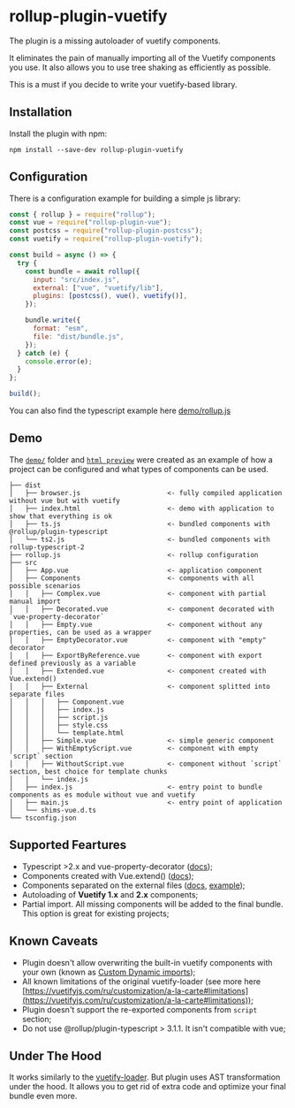 # rollup-plugin-vuetify

The plugin is a missing autoloader of vuetify components.

It eliminates the pain of manually importing all of the Vuetify components you use. It also allows you to use tree shaking as efficiently as possible.

This is a must if you decide to write your vuetify-based library.

## Installation

Install the plugin with npm:

```shell
npm install --save-dev rollup-plugin-vuetify
```

## Configuration

There is a configuration example for building a simple js library:

```javascript
const { rollup } = require("rollup");
const vue = require("rollup-plugin-vue");
const postcss = require("rollup-plugin-postcss");
const vuetify = require("rollup-plugin-vuetify");

const build = async () => {
  try {
    const bundle = await rollup({
      input: "src/index.js",
      external: ["vue", "vuetify/lib"],
      plugins: [postcss(), vue(), vuetify()],
    });

    bundle.write({
      format: "esm",
      file: "dist/bundle.js",
    });
  } catch (e) {
    console.error(e);
  }
};

build();
```

You can also find the typescript example here [demo/rollup.js](https://github.com/vatson/rollup-plugin-vuetify/blob/master/demo/rollup.js)

## Demo

The [`demo/`](https://github.com/vatson/rollup-plugin-vuetify/tree/master/demo/) folder and [`html preview`](https://htmlpreview.github.io/?https://github.com/vatson/rollup-plugin-vuetify/master/demo/dist/index.html) were created as an example of how a project can be configured and what types of components can be used.

```
├── dist
│   ├── browser.js                      <- fully compiled application without vue but with vuetify
│   ├── index.html                      <- demo with application to show that everything is ok
│   ├── ts.js                           <- bundled components with @rollup/plugin-typescript
│   └── ts2.js                          <- bundled components with rollup-typescript-2
├── rollup.js                           <- rollup configuration
├── src
│   ├── App.vue                         <- application component
│   ├── Components                      <- components with all possible scenarios
│   │   ├── Complex.vue                 <- component with partial manual import
│   │   ├── Decorated.vue               <- component decorated with `vue-property-decorator`
│   │   ├── Empty.vue                   <- component without any properties, can be used as a wrapper
│   │   ├── EmptyDecorator.vue          <- component with "empty" decorator
│   │   ├── ExportByReference.vue       <- component with export defined previously as a variable
│   │   ├── Extended.vue                <- component created with Vue.extend()
│   │   ├── External                    <- component splitted into separate files
│   │   │   ├── Component.vue
│   │   │   ├── index.js
│   │   │   ├── script.js
│   │   │   ├── style.css
│   │   │   └── template.html
│   │   ├── Simple.vue                  <- simple generic component
│   │   ├── WithEmptyScript.vue         <- component with empty `script` section
│   │   ├── WithoutScript.vue           <- component without `script` section, best choice for template chunks
│   │   └── index.js
│   ├── index.js                        <- entry point to bundle components as es module without vue and vuetify
│   ├── main.js                         <- entry point of application
│   └── shims-vue.d.ts
└── tsconfig.json
```

## Supported Feartures

- Typescript >2.x and vue-property-decorator ([docs](https://github.com/kaorun343/vue-property-decorator#readme));
- Components created with Vue.extend() ([docs](https://ru.vuejs.org/v2/api/#Vue-extend));
- Components separated on the external files ([docs](https://vuejs.org/v2/guide/single-file-components.html#What-About-Separation-of-Concerns), [example](https://github.com/vatson/rollup-plugin-vuetify/tree/master/test/src/External));
- Autoloading of **Vuetify 1.x** and **2.x** components;
- Partial import. All missing components will be added to the final bundle. This option is great for existing projects;

## Known Caveats

- Plugin doesn't allow overwriting the built-in vuetify components with your own (known as [Custom Dynamic imports](https://vuetifyjs.com/ru/customization/a-la-carte#custom-dynamic-imports));
- All known limitations of the original vuetify-loader (see more here [https://vuetifyjs.com/ru/customization/a-la-carte#limitations](https://vuetifyjs.com/ru/customization/a-la-carte#limitations));
- Plugin doesn't support the re-exported components from `script` section;
- Do not use @rollup/plugin-typescript > 3.1.1. It isn't compatible with vue;

## Under The Hood

It works similarly to the [vuetify-loader](https://github.com/vuetifyjs/vuetify-loader). But plugin uses AST transformation under the hood. It allows you to get rid of extra code and optimize your final bundle even more.
